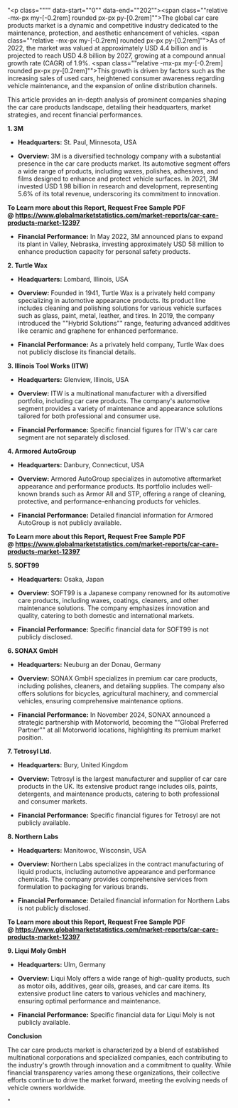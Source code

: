 "<p class="""" data-start=""0"" data-end=""202""><span class=""relative -mx-px my-[-0.2rem] rounded px-px py-[0.2rem]"">The global car care products market is a dynamic and competitive industry dedicated to the maintenance, protection, and aesthetic enhancement of vehicles.</span> <span class=""relative -mx-px my-[-0.2rem] rounded px-px py-[0.2rem]"">As of 2022, the market was valued at approximately USD 4.4 billion and is projected to reach USD 4.8 billion by 2027, growing at a compound annual growth rate (CAGR) of 1.9%.</span> <span class=""relative -mx-px my-[-0.2rem] rounded px-px py-[0.2rem]"">This growth is driven by factors such as the increasing sales of used cars, heightened consumer awareness regarding vehicle maintenance, and the expansion of online distribution channels.</span></p>
<p class="""" data-start=""204"" data-end=""394"">This article provides an in-depth analysis of prominent companies shaping the car care products landscape, detailing their headquarters, market strategies, and recent financial performances.</p>
<p class="""" data-start=""396"" data-end=""405""><strong data-start=""396"" data-end=""405"">1. 3M</strong></p>
<ul data-start=""407"" data-end=""881"">
<li class="""" data-start=""407"" data-end=""508"">
<p class="""" data-start=""409"" data-end=""508""><strong data-start=""409"" data-end=""426"">Headquarters:</strong> <span class=""relative -mx-px my-[-0.2rem] rounded px-px py-[0.2rem]"">St. Paul, Minnesota, USA</span></p>
</li>
<li class="""" data-start=""510"" data-end=""725"">
<p class="""" data-start=""512"" data-end=""725""><strong data-start=""512"" data-end=""525"">Overview:</strong> <span class=""relative -mx-px my-[-0.2rem] rounded px-px py-[0.2rem]"">3M is a diversified technology company with a substantial presence in the car care products market.</span> <span class=""relative -mx-px my-[-0.2rem] rounded px-px py-[0.2rem]"">Its automotive segment offers a wide range of products, including waxes, polishes, adhesives, and films designed to enhance and protect vehicle surfaces.</span> <span class=""relative -mx-px my-[-0.2rem] rounded px-px py-[0.2rem]"">In 2021, 3M invested USD 1.98 billion in research and development, representing 5.6% of its total revenue, underscoring its commitment to innovation.</span></p>
</li>
</ul>
<p><span class=""relative -mx-px my-[-0.2rem] rounded px-px py-[0.2rem]""><strong>To Learn more about this Report, Request Free Sample PDF @&nbsp;<a href=""https://www.globalmarketstatistics.com/market-reports/car-care-products-market-12397"">https://www.globalmarketstatistics.com/market-reports/car-care-products-market-12397</a></strong></span></p>
<ul data-start=""407"" data-end=""881"">
<li class="""" data-start=""727"" data-end=""881"">
<p class="""" data-start=""729"" data-end=""881""><strong data-start=""729"" data-end=""755"">Financial Performance:</strong> <span class=""relative -mx-px my-[-0.2rem] rounded px-px py-[0.2rem]"">In May 2022, 3M announced plans to expand its plant in Valley, Nebraska, investing approximately USD 58 million to enhance production capacity for personal safety products.</span></p>
</li>
</ul>
<p class="""" data-start=""883"" data-end=""900""><strong data-start=""883"" data-end=""900"">2. Turtle Wax</strong></p>
<ul data-start=""902"" data-end=""1346"">
<li class="""" data-start=""902"" data-end=""1007"">
<p class="""" data-start=""904"" data-end=""1007""><strong data-start=""904"" data-end=""921"">Headquarters:</strong> <span class=""relative -mx-px my-[-0.2rem] rounded px-px py-[0.2rem]"">Lombard, Illinois, USA</span></p>
</li>
<li class="""" data-start=""1009"" data-end=""1230"">
<p class="""" data-start=""1011"" data-end=""1230""><strong data-start=""1011"" data-end=""1024"">Overview:</strong> <span class=""relative -mx-px my-[-0.2rem] rounded px-px py-[0.2rem]"">Founded in 1941, Turtle Wax is a privately held company specializing in automotive appearance products.</span> <span class=""relative -mx-px my-[-0.2rem] rounded px-px py-[0.2rem]"">Its product line includes cleaning and polishing solutions for various vehicle surfaces such as glass, paint, metal, leather, and tires.</span> <span class=""relative -mx-px my-[-0.2rem] rounded px-px py-[0.2rem]"">In 2019, the company introduced the ""Hybrid Solutions"" range, featuring advanced additives like ceramic and graphene for enhanced performance.</span>&nbsp;</p>
</li>
<li class="""" data-start=""1232"" data-end=""1346"">
<p class="""" data-start=""1234"" data-end=""1346""><strong data-start=""1234"" data-end=""1260"">Financial Performance:</strong> <span class=""relative -mx-px my-[-0.2rem] rounded px-px py-[0.2rem]"">As a privately held company, Turtle Wax does not publicly disclose its financial details.</span></p>
</li>
</ul>
<p class="""" data-start=""1348"" data-end=""1380""><strong data-start=""1348"" data-end=""1380"">3. Illinois Tool Works (ITW)</strong></p>
<ul data-start=""1382"" data-end=""1786"">
<li class="""" data-start=""1382"" data-end=""1487"">
<p class="""" data-start=""1384"" data-end=""1487""><strong data-start=""1384"" data-end=""1401"">Headquarters:</strong> <span class=""relative -mx-px my-[-0.2rem] rounded px-px py-[0.2rem]"">Glenview, Illinois, USA</span></p>
</li>
<li class="""" data-start=""1489"" data-end=""1670"">
<p class="""" data-start=""1491"" data-end=""1670""><strong data-start=""1491"" data-end=""1504"">Overview:</strong> <span class=""relative -mx-px my-[-0.2rem] rounded px-px py-[0.2rem]"">ITW is a multinational manufacturer with a diversified portfolio, including car care products.</span> <span class=""relative -mx-px my-[-0.2rem] rounded px-px py-[0.2rem]"">The company's automotive segment provides a variety of maintenance and appearance solutions tailored for both professional and consumer use.</span></p>
</li>
<li class="""" data-start=""1672"" data-end=""1786"">
<p class="""" data-start=""1674"" data-end=""1786""><strong data-start=""1674"" data-end=""1700"">Financial Performance:</strong> <span class=""relative -mx-px my-[-0.2rem] rounded px-px py-[0.2rem]"">Specific financial figures for ITW's car care segment are not separately disclosed.</span></p>
</li>
</ul>
<p class="""" data-start=""1788"" data-end=""1812""><strong data-start=""1788"" data-end=""1812"">4. Armored AutoGroup</strong></p>
<ul data-start=""1814"" data-end=""2178"">
<li class="""" data-start=""1814"" data-end=""1919"">
<p class="""" data-start=""1816"" data-end=""1919""><strong data-start=""1816"" data-end=""1833"">Headquarters:</strong> <span class=""relative -mx-px my-[-0.2rem] rounded px-px py-[0.2rem]"">Danbury, Connecticut, USA</span></p>
</li>
<li class="""" data-start=""1921"" data-end=""2062"">
<p class="""" data-start=""1923"" data-end=""2062""><strong data-start=""1923"" data-end=""1936"">Overview:</strong> <span class=""relative -mx-px my-[-0.2rem] rounded px-px py-[0.2rem]"">Armored AutoGroup specializes in automotive aftermarket appearance and performance products.</span> <span class=""relative -mx-px my-[-0.2rem] rounded px-px py-[0.2rem]"">Its portfolio includes well-known brands such as Armor All and STP, offering a range of cleaning, protective, and performance-enhancing products for vehicles.</span></p>
</li>
<li class="""" data-start=""2064"" data-end=""2178"">
<p class="""" data-start=""2066"" data-end=""2178""><strong data-start=""2066"" data-end=""2092"">Financial Performance:</strong> <span class=""relative -mx-px my-[-0.2rem] rounded px-px py-[0.2rem]"">Detailed financial information for Armored AutoGroup is not publicly available.</span></p>
</li>
</ul>
<p><span class=""relative -mx-px my-[-0.2rem] rounded px-px py-[0.2rem]""><strong>To Learn more about this Report, Request Free Sample PDF @&nbsp;<a href=""https://www.globalmarketstatistics.com/market-reports/car-care-products-market-12397"">https://www.globalmarketstatistics.com/market-reports/car-care-products-market-12397</a></strong></span></p>
<p class="""" data-start=""2180"" data-end=""2193""><strong data-start=""2180"" data-end=""2193"">5. SOFT99</strong></p>
<ul data-start=""2195"" data-end=""2559"">
<li class="""" data-start=""2195"" data-end=""2300"">
<p class="""" data-start=""2197"" data-end=""2300""><strong data-start=""2197"" data-end=""2214"">Headquarters:</strong> <span class=""relative -mx-px my-[-0.2rem] rounded px-px py-[0.2rem]"">Osaka, Japan</span></p>
</li>
<li class="""" data-start=""2302"" data-end=""2443"">
<p class="""" data-start=""2304"" data-end=""2443""><strong data-start=""2304"" data-end=""2317"">Overview:</strong> <span class=""relative -mx-px my-[-0.2rem] rounded px-px py-[0.2rem]"">SOFT99 is a Japanese company renowned for its automotive care products, including waxes, coatings, cleaners, and other maintenance solutions.</span> <span class=""relative -mx-px my-[-0.2rem] rounded px-px py-[0.2rem]"">The company emphasizes innovation and quality, catering to both domestic and international markets.</span></p>
</li>
<li class="""" data-start=""2445"" data-end=""2559"">
<p class="""" data-start=""2447"" data-end=""2559""><strong data-start=""2447"" data-end=""2473"">Financial Performance:</strong> <span class=""relative -mx-px my-[-0.2rem] rounded px-px py-[0.2rem]"">Specific financial data for SOFT99 is not publicly disclosed.</span></p>
</li>
</ul>
<p class="""" data-start=""2561"" data-end=""2578""><strong data-start=""2561"" data-end=""2578"">6. SONAX GmbH</strong></p>
<ul data-start=""2580"" data-end=""3024"">
<li class="""" data-start=""2580"" data-end=""2685"">
<p class="""" data-start=""2582"" data-end=""2685""><strong data-start=""2582"" data-end=""2599"">Headquarters:</strong> <span class=""relative -mx-px my-[-0.2rem] rounded px-px py-[0.2rem]"">Neuburg an der Donau, Germany</span></p>
</li>
<li class="""" data-start=""2687"" data-end=""2868"">
<p class="""" data-start=""2689"" data-end=""2868""><strong data-start=""2689"" data-end=""2702"">Overview:</strong> <span class=""relative -mx-px my-[-0.2rem] rounded px-px py-[0.2rem]"">SONAX GmbH specializes in premium car care products, including polishes, cleaners, and detailing supplies.</span> <span class=""relative -mx-px my-[-0.2rem] rounded px-px py-[0.2rem]"">The company also offers solutions for bicycles, agricultural machinery, and commercial vehicles, ensuring comprehensive maintenance options.</span></p>
</li>
<li class="""" data-start=""2870"" data-end=""3024"">
<p class="""" data-start=""2872"" data-end=""3024""><strong data-start=""2872"" data-end=""2898"">Financial Performance:</strong> <span class=""relative -mx-px my-[-0.2rem] rounded px-px py-[0.2rem]"">In November 2024, SONAX announced a strategic partnership with Motorworld, becoming the ""Global Preferred Partner"" at all Motorworld locations, highlighting its premium market position.</span></p>
</li>
</ul>
<p class="""" data-start=""3026"" data-end=""3046""><strong data-start=""3026"" data-end=""3046"">7. Tetrosyl Ltd.</strong></p>
<ul data-start=""3048"" data-end=""3412"">
<li class="""" data-start=""3048"" data-end=""3153"">
<p class="""" data-start=""3050"" data-end=""3153""><strong data-start=""3050"" data-end=""3067"">Headquarters:</strong> <span class=""relative -mx-px my-[-0.2rem] rounded px-px py-[0.2rem]"">Bury, United Kingdom</span></p>
</li>
<li class="""" data-start=""3155"" data-end=""3296"">
<p class="""" data-start=""3157"" data-end=""3296""><strong data-start=""3157"" data-end=""3170"">Overview:</strong> <span class=""relative -mx-px my-[-0.2rem] rounded px-px py-[0.2rem]"">Tetrosyl is the largest manufacturer and supplier of car care products in the UK.</span> <span class=""relative -mx-px my-[-0.2rem] rounded px-px py-[0.2rem]"">Its extensive product range includes oils, paints, detergents, and maintenance products, catering to both professional and consumer markets.</span></p>
</li>
<li class="""" data-start=""3298"" data-end=""3412"">
<p class="""" data-start=""3300"" data-end=""3412""><strong data-start=""3300"" data-end=""3326"">Financial Performance:</strong> <span class=""relative -mx-px my-[-0.2rem] rounded px-px py-[0.2rem]"">Specific financial figures for Tetrosyl are not publicly available.</span></p>
</li>
</ul>
<p class="""" data-start=""3414"" data-end=""3434""><strong data-start=""3414"" data-end=""3434"">8. Northern Labs</strong></p>
<ul data-start=""3436"" data-end=""3800"">
<li class="""" data-start=""3436"" data-end=""3541"">
<p class="""" data-start=""3438"" data-end=""3541""><strong data-start=""3438"" data-end=""3455"">Headquarters:</strong> <span class=""relative -mx-px my-[-0.2rem] rounded px-px py-[0.2rem]"">Manitowoc, Wisconsin, USA</span></p>
</li>
<li class="""" data-start=""3543"" data-end=""3684"">
<p class="""" data-start=""3545"" data-end=""3684""><strong data-start=""3545"" data-end=""3558"">Overview:</strong> <span class=""relative -mx-px my-[-0.2rem] rounded px-px py-[0.2rem]"">Northern Labs specializes in the contract manufacturing of liquid products, including automotive appearance and performance chemicals.</span> <span class=""relative -mx-px my-[-0.2rem] rounded px-px py-[0.2rem]"">The company provides comprehensive services from formulation to packaging for various brands.</span></p>
</li>
<li class="""" data-start=""3686"" data-end=""3800"">
<p class="""" data-start=""3688"" data-end=""3800""><strong data-start=""3688"" data-end=""3714"">Financial Performance:</strong> <span class=""relative -mx-px my-[-0.2rem] rounded px-px py-[0.2rem]"">Detailed financial information for Northern Labs is not publicly disclosed.</span></p>
</li>
</ul>
<p><span class=""relative -mx-px my-[-0.2rem] rounded px-px py-[0.2rem]""><strong>To Learn more about this Report, Request Free Sample PDF @&nbsp;<a href=""https://www.globalmarketstatistics.com/market-reports/car-care-products-market-12397"">https://www.globalmarketstatistics.com/market-reports/car-care-products-market-12397</a></strong></span></p>
<p class="""" data-start=""3802"" data-end=""3824""><strong data-start=""3802"" data-end=""3824"">9. Liqui Moly GmbH</strong></p>
<ul data-start=""3826"" data-end=""4230"">
<li class="""" data-start=""3826"" data-end=""3931"">
<p class="""" data-start=""3828"" data-end=""3931""><strong data-start=""3828"" data-end=""3845"">Headquarters:</strong> <span class=""relative -mx-px my-[-0.2rem] rounded px-px py-[0.2rem]"">Ulm, Germany</span></p>
</li>
<li class="""" data-start=""3933"" data-end=""4114"">
<p class="""" data-start=""3935"" data-end=""4114""><strong data-start=""3935"" data-end=""3948"">Overview:</strong> <span class=""relative -mx-px my-[-0.2rem] rounded px-px py-[0.2rem]"">Liqui Moly offers a wide range of high-quality products, such as motor oils, additives, gear oils, greases, and car care items.</span> <span class=""relative -mx-px my-[-0.2rem] rounded px-px py-[0.2rem]"">Its extensive product line caters to various vehicles and machinery, ensuring optimal performance and maintenance.</span></p>
</li>
<li class="""" data-start=""4116"" data-end=""4230"">
<p class="""" data-start=""4118"" data-end=""4230""><strong data-start=""4118"" data-end=""4144"">Financial Performance:</strong> <span class=""relative -mx-px my-[-0.2rem] rounded px-px py-[0.2rem]"">Specific financial data for Liqui Moly is not publicly available.</span></p>
</li>
</ul>
<p class="""" data-start=""4232"" data-end=""4246""><strong data-start=""4232"" data-end=""4246"">Conclusion</strong></p>
<p class="""" data-start=""4248"" data-end=""4646"">The car care products market is characterized by a blend of established multinational corporations and specialized companies, each contributing to the industry's growth through innovation and a commitment to quality. While financial transparency varies among these organizations, their collective efforts continue to drive the market forward, meeting the evolving needs of vehicle owners worldwide.</p>"
